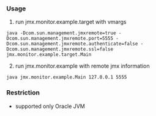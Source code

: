 ### Usage
1. run jmx.monitor.example.target with vmargs
```
java -Dcom.sun.management.jmxremote=true -Dcom.sun.management.jmxremote.port=5555 -Dcom.sun.management.jmxremote.authenticate=false -Dcom.sun.management.jmxremote.ssl=false jmx.monitor.example.target.Main
```

2. run jmx.monitor.example with remote jmx information
```
java jmx.monitor.example.Main 127.0.0.1 5555
```

### Restriction
- supported only Oracle JVM
